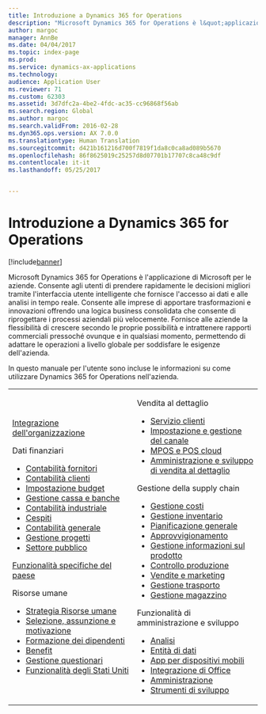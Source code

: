 ```yaml
---
title: Introduzione a Dynamics 365 for Operations
description: "Microsoft Dynamics 365 for Operations è l&quot;applicazione di Microsoft per le aziende. In questa pagina sono incluse le informazioni per conoscere e iniziare a usare il prodotto."
author: margoc
manager: AnnBe
ms.date: 04/04/2017
ms.topic: index-page
ms.prod: 
ms.service: dynamics-ax-applications
ms.technology: 
audience: Application User
ms.reviewer: 71
ms.custom: 62303
ms.assetid: 3d7dfc2a-4be2-4fdc-ac35-cc96868f56ab
ms.search.region: Global
ms.author: margoc
ms.search.validFrom: 2016-02-28
ms.dyn365.ops.version: AX 7.0.0
ms.translationtype: Human Translation
ms.sourcegitcommit: d421b161216d700f7819f1da8c0ca8ad089b5670
ms.openlocfilehash: 86f8625019c25257d8d07701b17707c8ca48c9df
ms.contentlocale: it-it
ms.lasthandoff: 05/25/2017


---
```

# <a name="introduction-to-dynamics-365-for-operations"></a>Introduzione a Dynamics 365 for Operations

[!include[banner](includes/banner.md)]

Microsoft Dynamics 365 for Operations è l'applicazione di Microsoft per le aziende. Consente agli utenti di prendere rapidamente le decisioni migliori tramite l'interfaccia utente intelligente che fornisce l'accesso ai dati e alle analisi in tempo reale. Consente alle imprese di apportare trasformazioni e innovazioni offrendo una logica business consolidata che consente di riprogettare i processi aziendali più velocemente. Fornisce alle aziende la flessibilità di crescere secondo le proprie possibilità e intrattenere rapporti commerciali pressoché ovunque e in qualsiasi momento, permettendo di adattare le operazioni a livello globale per soddisfare le esigenze dell'azienda. 

In questo manuale per l'utente sono incluse le informazioni su come utilizzare Dynamics 365 for Operations nell'azienda.    

<table>
<colgroup>
<col width="50%" />
<col width="50%" />
</colgroup>
<tbody>
<tr class="odd">
<td><p><a href="get-started/onboarding-home.md">Integrazione dell'organizzazione</a></p>
<p>Dati finanziari</p>
<ul><li><a href="financials/accounts-payable/accounts-payable.md">Contabilità fornitori</a></li>
<li><a href="financials/accounts-receivable/accounts-receivable.md">Contabilità clienti</a></li>
<li><a href="financials/budgeting/budgeting-overview.md">Impostazione budget</a></li>
<li><a href="financials/cash-bank-management/cash-bank-management.md">Gestione cassa e banche</a></li>
<li><a href="financials/cost-accounting/cost-accounting-home-page.md">Contabilità industriale</a></li>
<li><a href="financials/fixed-assets/fixed-assets.md">Cespiti</a></li>
<li><a href="financials/general-ledger/general-ledger.md">Contabilità generale</a></li>
<li><a href="financials/project-management/overview-project-management-accounting.md">Gestione progetti</a></li>
<li><a href="financials/public-sector/public-sector-functionality.md">Settore pubblico</a></li></ul>
<p><a href="dev-itpro/lcs-solutions/country-region.md">Funzionalità specifiche del paese</a></p>
<p>Risorse umane</p>
   <ul>
  <li><a href="human-resources/departments-jobs-positions.md">Strategia Risorse umane</a></li>
  <li><a href="human-resources/manage-recruiting-process.md">Selezione, assunzione e motivazione</a></li>
  <li><a href="human-resources/performance-management-overview.md">Formazione dei dipendenti</a></li>
  <li><a href="human-resources/manage-benefit-program.md">Benefit</a></li>
  <li><a href="human-resources/questionnaires.md">Gestione questionari</a></li>
  <li><a href="human-resources/localizations/noam-usa-payroll.md">Funzionalità degli Stati Uniti</a></li>
</ul></td>
  <td>
  <p>Vendita al dettaglio</p>
  <ul>
<li><a href="retail/call-center-functionality.md">Servizio clienti</a></li>
  <li><a href="retail/define-maintain-retail-channels.md">Impostazione e gestione del canale</a></li>
  <li><a href="retail/define-maintain-channel-clients-registers-hw-stations.md">MPOS e POS cloud</a></li>
  <li><a href="retail/dev-itpro/dev-retail-home-page.md">Amministrazione e sviluppo di vendita al dettaglio </a></li></ul>
  <p>Gestione della supply chain</p>
<ul>
<li><a href="supply-chain/cost-management/costing-sheets.md">Gestione costi</a></li>
  <li><a href="supply-chain/inventory/inventory-locations.md">Gestione inventario</a></li>
  <li><a href="supply-chain/master-planning/master-plans.md">Pianificazione generale</a></li>
  <li><a href="supply-chain/procurement/procurement-sourcing-overview.md">Approvvigionamento</a></li>
  <li><a href="supply-chain/pim/set-up-maintain-product-configuration-model.md">Gestione informazioni sul prodotto</a></li>
  <li><a href="supply-chain/production-control/create-production-orders">Controllo produzione</a></li>
  <li><a href="supply-chain/sales-marketing/overview-sales-marketing.md">Vendite e marketing</a></li>
  <li><a href="supply-chain/transportation/transportation-management-overview.md">Gestione trasporto</a></li>
  <li><a href="supply-chain/warehousing/warehouse-configuration.md">Gestione magazzino</a></li></ul>
  <p>Funzionalità di amministrazione e sviluppo</p>
  <ul><li><a href="dev-itpro/analytics/analytics.md">Analisi</a></li>
  <li><a href="dev-itpro/data-entities/data-entities.md">Entità di dati</a></li>
  <li><a href="dev-itpro/mobile-apps/mobile-platform.md">App per dispositivi mobili</a></li>
  <li><a href="dev-itpro/office-integration/office-integration.md">Integrazione di Office</a></li>
  <li><a href="dev-itpro/sysadmin/system-administration-home-page.md">Amministrazione</a></li>
  <li><a href="dev-itpro/dev-tools/developer-home-page.md">Strumenti di sviluppo</a></li></ul></td>
</tr>
</tbody>
</table>



